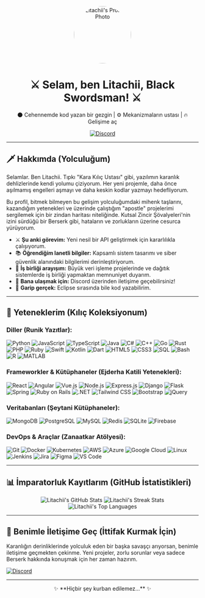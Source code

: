 <p align="center">
  <img src="https://cdn.discordapp.com/avatars/575325831233273866/bae5875a9ffddd1e36c2db0be002cd11?size=1024" alt="Litachii's Profile Photo" width="150" height="150" style="border-radius: 50%;">
</p>

<h1 align="center">⚔️ Selam, ben Litachii, Black Swordsman! ⚔️</h1>

<p align="center">
  🌑 Cehennemde kod yazan bir gezgin | ⚙️ Mekanizmaların ustası | 🔥 Gelişime aç
</p>

<p align="center">
  <a href="https://discord.com/users/YOUR_DISCORD_USER_ID" target="_blank">
    <img src="https://img.shields.io/badge/Discord-7289DA?style=for-the-badge&logo=discord&logoColor=white" alt="Discord">
  </a>
</p>

---

## 🗡️ Hakkımda (Yolculuğum)

Selamlar. Ben Litachii. Tıpkı "Kara Kılıç Ustası" gibi, yazılımın karanlık dehlizlerinde kendi yolumu çiziyorum. Her yeni projemle, daha önce aşılmamış engelleri aşmayı ve daha keskin kodlar yazmayı hedefliyorum.

Bu profil, bitmek bilmeyen bu gelişim yolculuğumdaki mihenk taşlarını, kazandığım yetenekleri ve üzerinde çalıştığım "apostle" projelerimi sergilemek için bir zindan haritası niteliğinde. Kutsal Zincir Şövalyeleri'nin izini sürdüğü bir Berserk gibi, hataların ve zorlukların üzerine cesurca yürüyorum.

- ⚔️ **Şu anki görevim:** Yeni nesil bir API geliştirmek için kararlılıkla çalışıyorum.
- 📚 **Öğrendiğim lanetli bilgiler:** Kapsamlı sistem tasarımı ve siber güvenlik alanındaki bilgilerimi derinleştiriyorum.
- 🤝 **İş birliği arayışım:** Büyük veri işleme projelerinde ve dağıtık sistemlerde iş birliği yapmaktan memnuniyet duyarım.
- 💬 **Bana ulaşmak için:** Discord üzerinden iletişime geçebilirsiniz!
- 🌙 **Garip gerçek:** Eclipse sırasında bile kod yazabilirim.

---

## 🖤 Yeteneklerim (Kılıç Koleksiyonum)

<h3 align="left">Diller (Runik Yazıtlar):</h3>
<p>
  <img src="https://img.shields.io/badge/Python-3776AB?style=for-the-badge&logo=python&logoColor=white" alt="Python">
  <img src="https://img.shields.io/badge/JavaScript-F7DF1E?style=for-the-badge&logo=javascript&logoColor=black" alt="JavaScript">
  <img src="https://img.shields.io/badge/TypeScript-3178C6?style=for-the-badge&logo=typescript&logoColor=white" alt="TypeScript">
  <img src="https://img.shields.io/badge/Java-007396?style=for-the-badge&logo=java&logoColor=white" alt="Java">
  <img src="https://img.shields.io/badge/C%23-239120?style=for-the-badge&logo=c-sharp&logoColor=white" alt="C#">
  <img src="https://img.shields.io/badge/C%2B%2B-00599C?style=for-the-badge&logo=c%2B%2B&logoColor=white" alt="C++">
  <img src="https://img.shields.io/badge/Go-00ADD8?style=for-the-badge&logo=go&logoColor=white" alt="Go">
  <img src="https://img.shields.io/badge/Rust-000000?style=for-the-badge&logo=rust&logoColor=white" alt="Rust">
  <img src="https://img.shields.io/badge/PHP-777BB4?style=for-the-badge&logo=php&logoColor=white" alt="PHP">
  <img src="https://img.shields.io/badge/Ruby-CC342D?style=for-the-badge&logo=ruby&logoColor=white" alt="Ruby">
  <img src="https://img.shields.io/badge/Swift-FA7343?style=for-the-badge&logo=swift&logoColor=white" alt="Swift">
  <img src="https://img.shields.io/badge/Kotlin-7F52FF?style=for-the-badge&logo=kotlin&logoColor=white" alt="Kotlin">
  <img src="https://img.shields.io/badge/Dart-0175C2?style=for-the-badge&logo=dart&logoColor=white" alt="Dart">
  <img src="https://img.shields.io/badge/HTML5-E34F26?style=for-the-badge&logo=html5&logoColor=white" alt="HTML5">
  <img src="https://img.shields.io/badge/CSS3-1572B6?style=for-the-badge&logo=css3&logoColor=white" alt="CSS3">
  <img src="https://img.shields.io/badge/SQL-4479A1?style=for-the-badge&logo=postgresql&logoColor=white" alt="SQL">
  <img src="https://img.shields.io/badge/Bash-4EAA25?style=for-the-badge&logo=gnu-bash&logoColor=white" alt="Bash">
  <img src="https://img.shields.io/badge/R-276DC3?style=for-the-badge&logo=r&logoColor=white" alt="R">
  <img src="https://img.shields.io/badge/MATLAB-0076A8?style=for-the-badge&logo=matlab&logoColor=white" alt="MATLAB">
</p>

<h3 align="left">Frameworkler & Kütüphaneler (Ejderha Katili Yetenekleri):</h3>
<p>
  <img src="https://img.shields.io/badge/React-61DAFB?style=for-the-badge&logo=react&logoColor=black" alt="React">
  <img src="https://img.shields.io/badge/Angular-DD0031?style=for-the-badge&logo=angular&logoColor=white" alt="Angular">
  <img src="https://img.shields.io/badge/Vue.js-4FC08D?style=for-the-badge&logo=vue.js&logoColor=white" alt="Vue.js">
  <img src="https://img.shields.io/badge/Node.js-339933?style=for-the-badge&logo=node.js&logoColor=white" alt="Node.js">
  <img src="https://img.shields.io/badge/Express.js-000000?style=for-the-badge&logo=express&logoColor=white" alt="Express.js">
  <img src="https://img.shields.io/badge/Django-092E20?style=for-the-badge&logo=django&logoColor=white" alt="Django">
  <img src="https://img.shields.io/badge/Flask-000000?style=for-the-badge&logo=flask&logoColor=white" alt="Flask">
  <img src="https://img.shields.io/badge/Spring-6DB33F?style=for-the-badge&logo=spring&logoColor=white" alt="Spring">
  <img src="https://img.shields.io/badge/Ruby_on_Rails-CC0000?style=for-the-badge&logo=ruby-on-rails&logoColor=white" alt="Ruby on Rails">
  <img src="https://img.shields.io/badge/.NET-512BD4?style=for-the-badge&logo=dotnet&logoColor=white" alt=".NET">
  <img src="https://img.shields.io/badge/Tailwind_CSS-06B6D4?style=for-the-badge&logo=tailwind-css&logoColor=white" alt="Tailwind CSS">
  <img src="https://img.shields.io/badge/Bootstrap-7952B3?style=for-the-badge&logo=bootstrap&logoColor=white" alt="Bootstrap">
  <img src="https://img.shields.io/badge/jQuery-0769AD?style=for-the-badge&logo=jquery&logoColor=white" alt="jQuery">
</p>

<h3 align="left">Veritabanları (Şeytani Kütüphaneler):</h3>
<p>
  <img src="https://img.shields.io/badge/MongoDB-47A248?style=for-the-badge&logo=mongodb&logoColor=white" alt="MongoDB">
  <img src="https://img.shields.io/badge/PostgreSQL-316192?style=for-the-badge&logo=postgresql&logoColor=white" alt="PostgreSQL">
  <img src="https://img.shields.io/badge/MySQL-4479A1?style=for-the-badge&logo=mysql&logoColor=white" alt="MySQL">
  <img src="https://img.shields.io/badge/Redis-DC382D?style=for-the-badge&logo=redis&logoColor=white" alt="Redis">
  <img src="https://img.shields.io/badge/SQLite-07405E?style=for-the-badge&logo=sqlite&logoColor=white" alt="SQLite">
  <img src="https://img.shields.io/badge/Firebase-FFCA28?style=for-the-badge&logo=firebase&logoColor=black" alt="Firebase">
</p>

<h3 align="left">DevOps & Araçlar (Zanaatkar Atölyesi):</h3>
<p>
  <img src="https://img.shields.io/badge/Git-F05032?style=for-the-badge&logo=git&logoColor=white" alt="Git">
  <img src="https://img.shields.io/badge/Docker-2496ED?style=for-the-badge&logo=docker&logoColor=white" alt="Docker">
  <img src="https://img.shields.io/badge/Kubernetes-326CE5?style=for-the-badge&logo=kubernetes&logoColor=white" alt="Kubernetes">
  <img src="https://img.shields.io/badge/AWS-232F3E?style=for-the-badge&logo=amazon-aws&logoColor=white" alt="AWS">
  <img src="https://img.shields.io/badge/Azure-0078D4?style=for-the-badge&logo=microsoft-azure&logoColor=white" alt="Azure">
  <img src="https://img.shields.io/badge/Google_Cloud-4285F4?style=for-the-badge&logo=google-cloud&logoColor=white" alt="Google Cloud">
  <img src="https://img.shields.io/badge/Linux-FCC624?style=for-the-badge&logo=linux&logoColor=black" alt="Linux">
  <img src="https://img.shields.io/badge/Jenkins-2C5263?style=for-the-badge&logo=jenkins&logoColor=white" alt="Jenkins">
  <img src="https://img.shields.io/badge/Jira-0052CC?style=for-the-badge&logo=jira&logoColor=white" alt="Jira">
  <img src="https://img.shields.io/badge/Figma-F24E1E?style=for-the-badge&logo=figma&logoColor=white" alt="Figma">
  <img src="https://img.shields.io/badge/VS_Code-007ACC?style=for-the-badge&logo=visual-studio-code&logoColor=white" alt="VS Code">
</p>

---

## 📊 İmparatorluk Kayıtlarım (GitHub İstatistikleri)

<p align="center">
  <img src="https://github-readme-stats.vercel.app/api?username=Litachii&show_icons=true&theme=dark&include_all_commits=true&count_private=true&line_height=25" alt="Litachii's GitHub Stats" />
  <img src="https://github-readme-streak-stats.herokuapp.com/?user=Litachii&theme=dark&stroke=BE1F2D&background=0D1117" alt="Litachii's Streak Stats" />
  <img src="https://github-readme-stats.vercel.app/api/top-langs/?username=Litachii&layout=compact&theme=dark&line_height=25" alt="Litachii's Top Languages" />
</p>

---

## 🤝 Benimle İletişime Geç (İttifak Kurmak İçin)

Karanlığın derinliklerinde yolculuk eden bir başka savaşçı arıyorsan, benimle iletişime geçmekten çekinme. Yeni projeler, zorlu sorunlar veya sadece Berserk hakkında konuşmak için her zaman hazırım.

<p>
  <a href="https://discordapp.com/users/YOUR_DISCORD_USER_ID" target="_blank">
    <img src="https://img.shields.io/badge/Discord-Litachii-7289DA?style=for-the-badge&logo=discord&logoColor=white" alt="Discord">
  </a>
</p>

---

<p align="center">
  ✨ **Hiçbir şey kurban edilemez...** ✨
</p>


